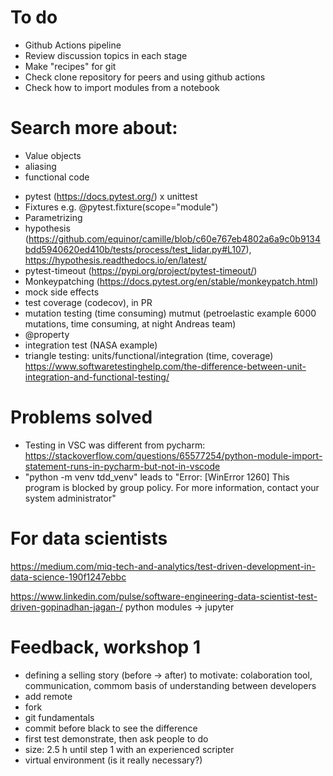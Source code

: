 # To do
- Github Actions pipeline
- Review discussion topics in each stage
- Make "recipes" for git
- Check clone repository for peers and using github actions
- Check how to import modules from a notebook

# Search more about:
* Value objects
* aliasing
* functional code
- pytest (https://docs.pytest.org/) x unittest
- Fixtures e.g. @pytest.fixture(scope="module")
- Parametrizing
- hypothesis (https://github.com/equinor/camille/blob/c60e767eb4802a6a9c0b9134bdd5940620ed410b/tests/process/test_lidar.py#L107), https://hypothesis.readthedocs.io/en/latest/
- pytest-timeout (https://pypi.org/project/pytest-timeout/)
- Monkeypatching (https://docs.pytest.org/en/stable/monkeypatch.html)
- mock side effects
- test coverage (codecov), in PR
- mutation testing (time consuming) mutmut (petroelastic example 6000 mutations, time consuming, at night Andreas team)
- @property
- integration test (NASA example)
- triangle testing: units/functional/integration (time, coverage)
https://www.softwaretestinghelp.com/the-difference-between-unit-integration-and-functional-testing/

# Problems solved
- Testing in VSC was different from pycharm:
https://stackoverflow.com/questions/65577254/python-module-import-statement-runs-in-pycharm-but-not-in-vscode
- "python -m venv tdd_venv" leads to "Error: [WinError 1260] This program is blocked by group policy. For more information, contact your system administrator"

# For data scientists
https://medium.com/miq-tech-and-analytics/test-driven-development-in-data-science-190f1247ebbc

https://www.linkedin.com/pulse/software-engineering-data-scientist-test-driven-gopinadhan-jagan-/
python modules -> jupyter

# Feedback, workshop 1
- defining a selling story (before -> after) to motivate: colaboration tool, communication, commom basis of understanding between developers
- add remote
- fork
- git fundamentals
- commit before black to see the difference
- first test demonstrate, then ask people to do 
- size: 2.5 h until step 1 with an experienced  scripter
- virtual environment (is it really necessary?)
